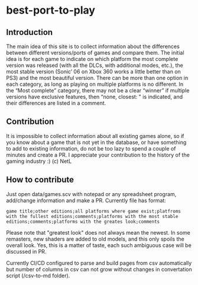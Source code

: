 # best-port-to-play

## Introduction
The main idea of this site is to collect information about the differences between different versions/ports of games and compare them. The initial idea is for each game to indicate on which platform the most complete version was released (with all the DLCs, with additional modes, etc.), the most stable version (Sonic’ 06 on Xbox 360 works a little better than on PS3) and the most beautiful version. There can be more than one option in each category, as long as playing on multiple platforms is no different. In the “Most complete” category, there may not be a clear “winner” if multiple versions have exclusive features, then “none, closest: " is indicated, and their differences are listed in a comment.

## Contribution
It is impossible to collect information about all existing games alone, so if you know about a game that is not yet in the database, or have something to add to existing information, do not be too lazy to spend a couple of minutes and create a PR. I appreciate your contribution to the history of the gaming industry :) (c) NetL

## How to contribute
Just open data/games.scv with notepad or any spreadsheet program, add/change information and make a PR. Currently file has format:
```
game title;other editions;all platforms where game exist;platfroms with the fullest editions;comments;platforms with the most stable editions;comments;platforms with the greates look;comments
```
Please note that "greatest look" does not always mean the newest. In some remasters, new shaders are added to old models, and this only spoils the overall look. Yes, this is a matter of taste, each such ambiguous case will be discussed in PR.

Currently CI/CD configured to parse and build pages from csv automatically but number of columns in csv can not grow without changes in convertation script (/csv-to-md folder).
